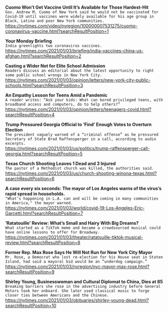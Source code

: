 **Cuomo Won’t Get Vaccine Until It’s Available for Those Hardest-Hit**\
`Gov. Andrew M. Cuomo of New York said he would not be vaccinated for Covid-19 until vaccines were widely available for his age group in Black, Latino and poor New York communities.`\
https://nytimes.com/video/nyregion/100000007531275/cuomo-coronavirus-vaccine.html?searchResultPosition=1

**Your Monday Briefing**\
`India greenlights two coronavirus vaccines.`\
https://nytimes.com/2021/01/03/briefing/india-vaccines-china-us-afghan.html?searchResultPosition=2

**Casting a Wider Net for Elite School Admission**\
`Readers discuss an editorial about the latest opportunity to right some public school wrongs in New York City.`\
https://nytimes.com/2021/01/03/opinion/letters/new-york-city-public-schools.html?searchResultPosition=3

**An Empathy Lesson for Teens Amid a Pandemic**\
`A reader writes: “Ask your kids: What can bored privileged teens, with broadband access and computers, do to help others?”`\
https://nytimes.com/2021/01/03/opinion/letters/teenagers-covid.html?searchResultPosition=4

**Trump Pressured Georgia Official to ‘Find’ Enough Votes to Overturn Election**\
`The president vaguely warned of a “criminal offense” as he pressured Secretary of State Brad Raffensperger in a call, according to audio excerpts.`\
https://nytimes.com/2021/01/03/us/politics/trump-raffensperger-call-georgia.html?searchResultPosition=5

**Texas Church Shooting Leaves 1 Dead and 3 Injured**\
`The pastor of a Methodist church was killed, the authorities said.`\
https://nytimes.com/2021/01/03/us/church-shooting-winona-texas.html?searchResultPosition=6

**A case every six seconds: The mayor of Los Angeles warns of the virus’s rapid spread in households.**\
`"What’s happening in L.A. can and will be coming in many communities in America," the mayor warned. `\
https://nytimes.com/2021/01/03/world/covid-19-Los-Angeles-Eric-Garcetti.html?searchResultPosition=7

**‘Ratatouille’ Review: What’s Small and Hairy With Big Dreams?**\
`What started as a TikTok meme and became a crowdsourced musical could have online lessons to offer for Broadway.`\
https://nytimes.com/2021/01/03/theater/ratatouille-tiktok-musical-review.html?searchResultPosition=8

**Former Rep. Max Rose Says He Will Not Run for New York City Mayor**\
`Mr. Rose, a Democrat who lost re-election for his House seat in Staten Island, had said a mayoral bid would be an “underdog campaign.”`\
https://nytimes.com/2021/01/03/nyregion/nyc-mayor-max-rose.html?searchResultPosition=9

**Shirley Young, Businesswoman and Cultural Diplomat to China, Dies at 85**\
`Breaking barriers she rose in the advertising industry before General Motors took her onboard. She later used classical music to forge closer ties between Americans and the Chinese.`\
https://nytimes.com/2021/01/03/obituaries/shirley-young-dead.html?searchResultPosition=10

